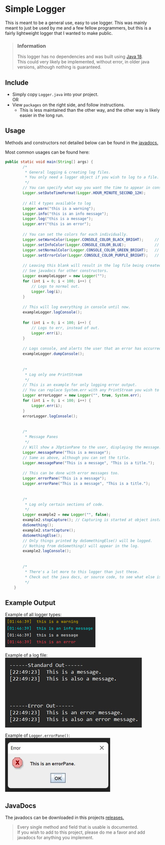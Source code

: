 # Simple Logger
This is meant to be a general use, easy to use logger.
This was mainly meant to just be used by me and a few fellow programmers,
but this is a fairly lightweight logger that I wanted to make public.

>### Information
>This logger has no dependencies and was built using
[Java 18](https://www.oracle.com/java/technologies/javase/jdk18-archive-downloads.html). <br>
This could very likely be implemented, without error, in older java versions, although nothing is guaranteed.

## Include
- Simply copy `Logger.java` into your project.  
OR
- View `packages` on the right side, and follow instructions.
  - This is less maintained than the other way, and the other way is likely easier in the long run.

## Usage
Methods and constructors not detailed below can be found in the [javadocs.](#javadocs)

Most common usages can be found here:
```java
public static void main(String[] args) {
        /*
         * General logging & creating log files.
         * You only need a logger object if you wish to log to a file.
         */
        // You can specify what way you want the time to appear in console.
        Logger.setDateTimeFormat(Logger.HOUR_MINUTE_SECOND_12H);

        // All 4 types available to log
        Logger.warn("this is a warning");
        Logger.info("this is an info message");
        Logger.log("this is a message");
        Logger.err("this is an error");
        
        // You can set the colors for each individually.
        Logger.setWarnColor(Logger.CONSOLE_COLOR_BLACK_BRIGHT);     // Default is Bright Yellow
        Logger.setInfoColor(Logger.CONSOLE_COLOR_BLUE);             // Default is Bright Cyan
        Logger.setNormalColor(Logger.CONSOLE_COLOR_GREEN_BRIGHT);   // Default is Bright White
        Logger.setErrorColor(Logger.CONSOLE_COLOR_PURPLE_BRIGHT);   // Default is Bright Red

        // Leaving this blank will result in the log file being created in the same folder as the jar.
        // See javadocs for other constructors.
        Logger exampleLogger = new Logger("");
        for (int i = 0; i < 100; i++) {
            // Logs to normal out.
            Logger.log(i);
        }

        // This will log everything in console until now.
        exampleLogger.logConsole();

        for (int i = 0; i < 100; i++) {
            // Logs to err, instead of out.
            Logger.err(i);
        }

        // Logs console, and alerts the user that an error has occurred.
        exampleLogger.dumpConsole();


        /*
         * Log only one PrintStream
         */
        // This is an example for only logging error output.
        // You can replace System.err with any PrintStream you wish to log.
        Logger errorLogger = new Logger("", true, System.err);
        for (int i = 0; i < 100; i++) {
            Logger.err(i);
        }
        errorLogger.logConsole();


        /*
         * Message Panes
         */
        // Will show a JOptionPane to the user, displaying the message.
        Logger.messagePane("This is a message");
        // Same as above, although you can set the title.
        Logger.messagePane("This is a message", "This is a title.");

        // This can be done with error messages too.
        Logger.errorPane("This is a message");
        Logger.errorPane("This is a message", "This is a title.");


        /*
         * Log only certain sections of code.
         */
        Logger example2 = new Logger("", false);
        example2.stopCapture(); // Capturing is started at object instantiation
        doSomething();
        example2.startCapture();
        doSomethingElse();
        // Only things printed by doSomethingElse() will be logged.
        // Nothing from doSomething() will appear in the log.
        example2.logConsole();
         

        /*
         * There's a lot more to this logger than just these.
         * Check out the java docs, or source code, to see what else is possible.
         */
    }

```

## Example Output
Example of all logger types:  
![logger types](https://raw.githubusercontent.com/MalTheLegend104/simple-logger/main/readme-assets/log_types.png)

Example of a log file:  
![log file](https://raw.githubusercontent.com/MalTheLegend104/simple-logger/main/readme-assets/logger-logconsole.jpg)  

Example of `Logger.errorPane()`:  
![logger error pane](https://raw.githubusercontent.com/MalTheLegend104/simple-logger/main/readme-assets/logger-errorpane.jpg)  

## JavaDocs
The javadocs can be downloaded in this projects [releases.](https://github.com/MalTheLegend104/simple-logger/releases/latest)
> Every single method and field that is usable is documented.  
> If you wish to add to this project, please do me a favor and add javadocs for anything you implement.
